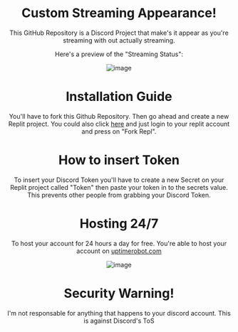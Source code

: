 </p>
<div align="center">
<h1 align="center">Custom Streaming Appearance!</h1>
  This GitHub Repository is a Discord Project that make's it appear as you're streaming with out actually streaming.
</p>
Here's a preview of the "Streaming Status":
 <div align="center">
 </h1>
  </p>
   </h1> 
   
  ![image](https://cdn.discordapp.com/attachments/1025926914478706740/1040941121628536892/unknown.png)

</p>
<div align="center">
<h1 align="center">Installation Guide</h1>
You'll have to fork this Github Repository. Then go ahead and create a new Replit project. You could also click <a href="https://replit.com/@zensss/Discord-Account-Hoster-or-Streaming-Status">here</a> and just login to your replit account and press on "Fork Repl".

</p>
<div align="center">
<h1 align="center">How to insert Token</h1>
  To insert your Discord Token you'll have to create a new Secret on your Replit project called "Token" then paste your token in to the secrets value. This prevents other people from grabbing your Discord Token.

  </p>
<div align="center">
<h1 align="center">Hosting 24/7</h1>
  To host your account for 24 hours a day for free. You're able to host your account on <a href="https://uptimerobot.com/?rid=2cef0af186a621">uptimerobot.com</a> 
 
 ![image](https://cdn.discordapp.com/attachments/1025926914478706740/1041286556025114714/image.png)

   </p>
<div align="center">
<h1 align="center">Security Warning!</h1>
  I'm not responsable for anything that happens to your discord account. This is against Discord's ToS
</div>

